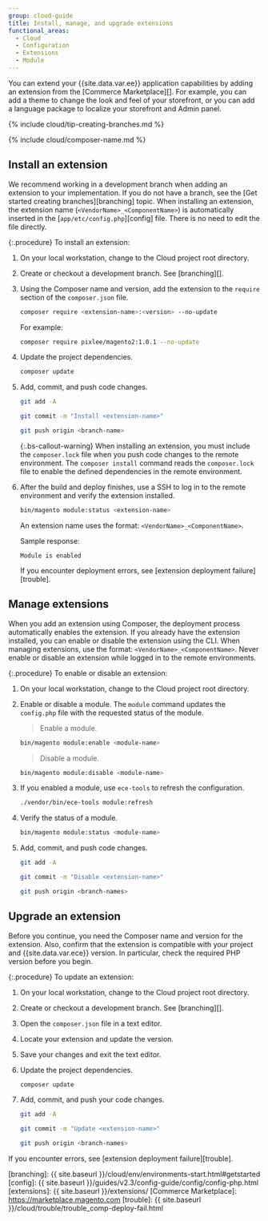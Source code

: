 ```yaml
---
group: cloud-guide
title: Install, manage, and upgrade extensions
functional_areas:
  - Cloud
  - Configuration
  - Extensions
  - Module
---
```


You can extend your {{site.data.var.ee}} application capabilities by adding an extension from the [Commerce Marketplace][]. For example, you can add a theme to change the look and feel of your storefront, or you can add a language package to localize your storefront and Admin panel.

{% include cloud/tip-creating-branches.md %}

{% include cloud/composer-name.md %}

## Install an extension

We recommend working in a development branch when adding an extension to your implementation. If you do not have a branch, see the [Get started creating branches][branching] topic. When installing an extension, the extension name (`<VendorName>_<ComponentName>`) is automatically inserted in the [`app/etc/config.php`][config] file. There is no need to edit the file directly.

{:.procedure}
To install an extension:

1. On your local workstation, change to the Cloud project root directory.

1. Create or checkout a development branch. See [branching][].

1. Using the Composer name and version, add the extension to the `require` section of the `composer.json` file.

   ```bash
   composer require <extension-name>:<version> --no-update
   ```

   For example:

   ```bash
   composer require pixlee/magento2:1.0.1 --no-update
   ```

1. Update the project dependencies.

   ```bash
   composer update
   ```

1. Add, commit, and push code changes.

   ```bash
   git add -A
   ```

   ```bash
   git commit -m "Install <extension-name>"
   ```

   ```bash
   git push origin <branch-name>
   ```

   {:.bs-callout-warning}
   When installing an extension, you must include the `composer.lock` file when you push code changes to the remote environment. The `composer install` command reads the `composer.lock` file to enable the defined dependencies in the remote environment.

1. After the build and deploy finishes, use a SSH to log in to the remote environment and verify the extension installed.

   ```bash
   bin/magento module:status <extension-name>
   ```

   An extension name uses the format: `<VendorName>_<ComponentName>`.

   Sample response:

   ```terminal
   Module is enabled
   ```

   If you encounter deployment errors, see [extension deployment failure][trouble].

## Manage extensions

When you add an extension using Composer, the deployment process automatically enables the extension. If you already have the extension installed, you can enable or disable the extension using the CLI. When managing extensions, use the format: `<VendorName>_<ComponentName>`. Never enable or disable an extension while logged in to the remote environments.

{:.procedure}
To enable or disable an extension:

1. On your local workstation, change to the Cloud project root directory.

1. Enable or disable a module. The `module` command updates the `config.php` file with the requested status of the module.

   >Enable a module.
   ```bash
   bin/magento module:enable <module-name>
   ```

   >Disable a module.
   ```bash
   bin/magento module:disable <module-name>
   ```

1. If you enabled a module, use `ece-tools` to refresh the configuration.

   ```bash
   ./vendor/bin/ece-tools module:refresh
   ```

1. Verify the status of a module.

   ```bash
   bin/magento module:status <module-name>
   ```

1. Add, commit, and push code changes.

   ```bash
   git add -A
   ```

   ```bash
   git commit -m "Disable <extension-name>"
   ```

   ```bash
   git push origin <branch-names>
   ```

## Upgrade an extension

Before you continue, you need the Composer name and version for the extension. Also, confirm that the extension is compatible with your project and {{site.data.var.ece}} version. In particular, check the required PHP version before you begin.

{:.procedure}
To update an extension:

1. On your local workstation, change to the Cloud project root directory.

1. Create or checkout a development branch. See [branching][].

1. Open the `composer.json` file in a text editor.

1. Locate your extension and update the version.

1. Save your changes and exit the text editor.

1. Update the project dependencies.

   ```bash
   composer update
   ```

1. Add, commit, and push your code changes.

   ```bash
   git add -A
   ```

   ```bash
   git commit -m "Update <extension-name>"
   ```

   ```bash
   git push origin <branch-names>
   ```

If you encounter errors, see [extension deployment failure][trouble].

<!-- link definitions -->

[branching]: {{ site.baseurl }}/cloud/env/environments-start.html#getstarted
[config]: {{ site.baseurl }}/guides/v2.3/config-guide/config/config-php.html
[extensions]: {{ site.baseurl }}/extensions/
[Commerce Marketplace]: https://marketplace.magento.com
[trouble]: {{ site.baseurl }}/cloud/trouble/trouble_comp-deploy-fail.html
